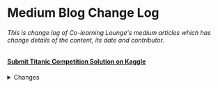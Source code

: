 # Medium Blog Change Log
###### This is change log of Co-learning Lounge's medium articles which has change details of the content, its date and contributor.

#### [Submit Titanic Competition Solution on Kaggle](https://medium.com/co-learning-lounge/submit-titanic-competition-solution-on-kaggle-92fbc5301668)

<details>
  <summary>Changes <br></summary>
  
  - 30th Aug 2020: Added introduction, updated Kaggle Kernel notebook submission procedure by [Ashu Prasad](https://linktr.ee/ashuprasad).
  
</details>
